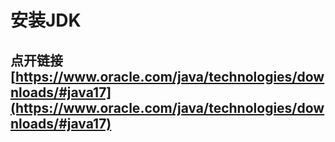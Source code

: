# 安装JDK
## 点开链接[https://www.oracle.com/java/technologies/downloads/#java17](https://www.oracle.com/java/technologies/downloads/#java17)
